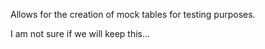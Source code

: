 Allows for the creation of mock tables for testing purposes.

I am not sure if we will keep this... 